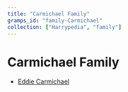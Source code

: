 ```yaml
---
title: "Carmichael Family"
gramps_id: "family-Carmichael"
collection: ["Harrypedia", "family"]
---
```


# Carmichael Family

- [Eddie Carmichael](/Harrypedia/people/Carmichael/Eddie/)

